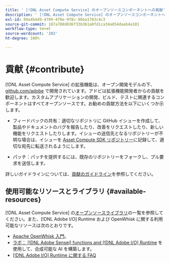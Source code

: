 ```yaml
---
title: ' [!DNL Asset Compute Service] のオープンソースコンポーネントへの貢献'
description: ' [!DNL Asset Compute Service] のオープンソースコンポーネントへの貢献。'
exl-id: 99a4b4d9-4709-4f8e-9f8c-96ba1783c4c3
source-git-commit: 187a788d036f33b361a0fd1ca34a854daeb4a101
workflow-type: tm+mt
source-wordcount: '203'
ht-degree: 100%

---
```


# 貢献 {#contribute}

[!DNL Asset Compute Service] の拡張機能は、オープン開発モデルの下、[github.com/adobe](https://github.com/adobe) で開発されています。アドビは拡張機能開発者からの貢献を歓迎します。カスタムアプリケーションの開発、ビルド、テストに関連するコンポーネントはすべてオープンソースです。お勧めの貢献方法を以下にいくつか示します。

* フィードバックの共有：適切なリポジトリに GitHub イシューを作成して、製品やドキュメントのバグを報告したり、改善をリクエストしたり、新しい機能をリクエストしたりします。イシューの送信先となるリポジトリーが不明な場合は、イシューを [Asset Compute SDK リポジトリー](https://github.com/adobe/asset-compute-sdk)に記録して、適切な宛先に転送されるようにします。

* パッチ：パッチを提供するには、既存のリポジトリーをフォークし、プル要求を送信します。

詳しいガイドラインについては、[貢献のガイドライン](https://github.com/adobe/asset-compute-sdk/blob/master/.github/CONTRIBUTING.md)を参照してください。

## 使用可能なリソースとライブラリ {#available-resources}

[!DNL Asset Compute Service] の[オープンソースライブラリ](https://github.com/adobe/asset-compute-sdk#available-resources-and-libraries)の一覧を参照してください。また、[!DNL Adobe I/O] Runtime および OpenWhisk に関する利用可能なリソースは次のとおりです。

* [Apache OpenWhisk 入門](https://github.com/apache/incubator-openwhisk/tree/master/docs#getting-started-with-openwhisk)。
* [ラボ： [!DNL Adobe Sensei] functions and [!DNL Adobe I/O] Runtime](https://opensource.adobe.com/adobe-sensei-ai-functions/index.html) を使用して、合成可能な AI を構築します。
* [[!DNL Adobe I/O] Runtime に関する FAQ](https://www.adobe.io/apis/experienceplatform/runtime/docs.html#!adobedocs/adobeio-runtime/master/resources/faq.md)

<!-- **TBD** for post-release:
* Link to Firefly open-source components.
* Issues in `aio` can be reported in Firefly repos.
* Issues in asset-compute-sdk or devtool goes into the relevant repos from Nui.
-->
